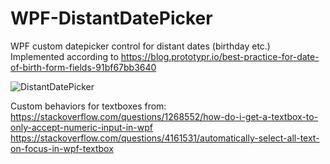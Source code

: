 # WPF-DistantDatePicker
 WPF custom datepicker control for distant dates (birthday etc.)
Implemented according to 
https://blog.prototypr.io/best-practice-for-date-of-birth-form-fields-91bf67bb3640

![DistantDatePicker](https://i.postimg.cc/SNSW9JFV/Untitled.png "Screenshot")

Custom behaviors for textboxes from:
https://stackoverflow.com/questions/1268552/how-do-i-get-a-textbox-to-only-accept-numeric-input-in-wpf
https://stackoverflow.com/questions/4161531/automatically-select-all-text-on-focus-in-wpf-textbox
